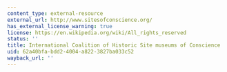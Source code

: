 ```yaml
---
content_type: external-resource
external_url: http://www.sitesofconscience.org/
has_external_license_warning: true
license: https://en.wikipedia.org/wiki/All_rights_reserved
status: ''
title: International Coalition of Historic Site museums of Conscience
uid: 62a40bfa-bdd2-4004-a822-3827ba033c52
wayback_url: ''
---
```

